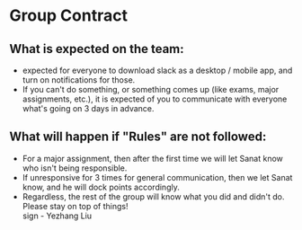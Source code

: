 # Group Contract
## What is expected on the team:
- expected for everyone to download slack as a desktop / mobile app, and turn on notifications for those.
- If you can't do something, or something comes up (like exams, major assignments, etc.), it is expected of you to communicate with everyone what's going on 3 days in advance.
## What will happen if "Rules" are not followed:
- For a major assignment, then after the first time we will let Sanat know who isn't being responsible.
- If unresponsive for 3 times for general communication, then we let Sanat know, and he will dock points accordingly.
- Regardless, the rest of the group will know what you did and didn't do. Please stay on top of things!  
sign - Yezhang Liu
